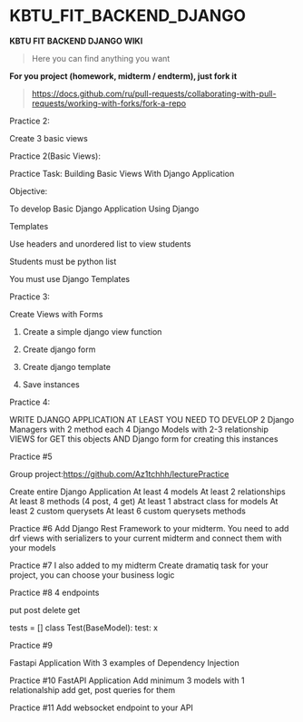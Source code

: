 # KBTU_FIT_BACKEND_DJANGO
**KBTU FIT BACKEND DJANGO WIKI**

> Here you can find anything you want


**For you project (homework, midterm / endterm), just fork it**
>https://docs.github.com/ru/pull-requests/collaborating-with-pull-requests/working-with-forks/fork-a-repo
> 
Practice 2:

Create 3 basic views

Practice 2(Basic Views):

Practice Task: Building Basic Views With Django Application

Objective:

To develop Basic Django Application Using Django

Templates

Use headers and unordered list to view students

Students must be python list

You must use Django Templates

Practice 3:

Create Views with Forms

1) Create a simple django view function

2) Create django form

3) Create django template

4) Save instances

Practice 4:

WRITE DJANGO APPLICATION
AT LEAST YOU NEED TO DEVELOP
2 Django Managers with 2 method each
4 Django Models with 2-3 relationship
VIEWS for GET this objects
AND Django form for creating this instances

Practice #5

Group project:https://github.com/Az1tchhh/lecturePractice

Create entire Django Application
At least 4 models
At least 2 relationships
At least 8 methods (4 post, 4 get)
At least 1 abstract class for models
At least 2 custom querysets
At least 6 custom querysets methods
 
Practice #6
Add Django Rest Framework to your midterm.
You need to add drf views with serializers to your current midterm and connect them with your models 

Practice #7
I also added to my midterm
Create dramatiq task for your project, you can choose your business logic

Practice #8
4 endpoints

put
post
delete
get

tests = []
class Test(BaseModel):
    test: x

Practice #9

Fastapi Application
With 3 examples of Dependency Injection

Practice #10
FastAPI Application
Add minimum 3 models with 1 relationalship
add get, post queries for them

Practice  #11
Add websocket endpoint to your API